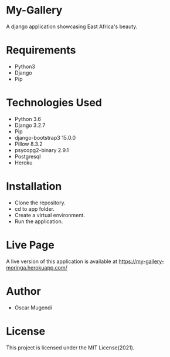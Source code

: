 # My-Gallery
A django application showcasing East Africa's beauty.

# Requirements
- Python3
- Django
- Pip

# Technologies Used
- Python 3.6
- Django 3.2.7
- Pip
- django-bootstrap3 15.0.0
- Pillow 8.3.2
- psycopg2-binary 2.9.1
- Postgresql
- Heroku

# Installation
- Clone the repository.
- cd to app folder.
- Create a virtual environment.
- Run the application.

# Live Page
A live version of this application is available at https://my-gallery-moringa.herokuapp.com/

# Author
- Oscar Mugendi

# License
This project is licensed under the MIT License(2021).